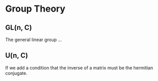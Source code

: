 
# Group Theory
## GL(n, C)
The general linear group ...

## U(n, C)
If we add a condition that the inverse of a matrix must be the hermitian conjugate.



